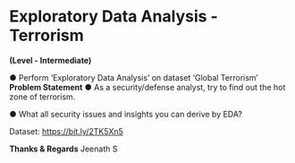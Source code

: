 # Exploratory Data Analysis - Terrorism

**(Level - Intermediate)**

● Perform ‘Exploratory Data Analysis’ on dataset ‘Global Terrorism’
**Problem Statement**
● As a security/defense analyst, try to find out the hot zone of terrorism.

● What all security issues and insights you can derive by EDA?

Dataset: https://bit.ly/2TK5Xn5

**Thanks & Regards**
Jeenath S
